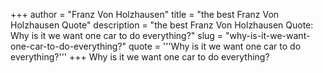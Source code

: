 +++
author = "Franz Von Holzhausen"
title = "the best Franz Von Holzhausen Quote"
description = "the best Franz Von Holzhausen Quote: Why is it we want one car to do everything?"
slug = "why-is-it-we-want-one-car-to-do-everything?"
quote = '''Why is it we want one car to do everything?'''
+++
Why is it we want one car to do everything?

